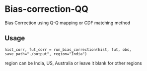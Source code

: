 # Bias-correction-QQ
Bias Correction using Q-Q mapping or CDF matching method


## Usage
```
hist_corr, fut_corr = run_bias_correction(hist, fut, obs, save_path="./output", region="India")
```
region can be India, US, Australia or leave it blank for other regions
